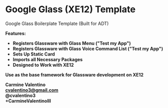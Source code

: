 Google Glass (XE12) Template
=================

Google Glass Boilerplate Template (Built for ADT)

<b>Features:
 - Registers Glassware with Glass Menu ("Test my App")
 - Registers Glassware with Glass Voice Command List ("Test my App")
 - Sets Up Static Card
 - Imports all Necessary Packages
 - Designed to Work with XE12
 
Use as the base framework for Glassware development on XE12

Carmine Valentino<br >
cvalentino3@gmail.com<br >
@cvalentino3<br >
+CarmineValentinoIII<br >
